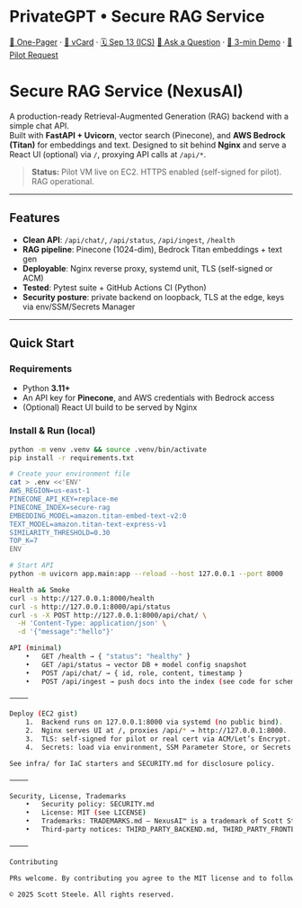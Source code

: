 # PrivateGPT • Secure RAG Service

[📄 One-Pager](https://raw.githubusercontent.com/roninazure/secure-rag-service/main/public/PrivateGPT_OnePager.pdf) ·
[📇 vCard](https://raw.githubusercontent.com/roninazure/secure-rag-service/main/public/Scott_Steele.vcf) ·
[🗓️ Sep 13 (ICS)](https://raw.githubusercontent.com/roninazure/secure-rag-service/main/public/PrivateGPT_Sep13.ics)
[💬 Ask a Question](../../discussions/new?category=q-a) ·
[🧪 3-min Demo](#run-a-3-minute-demo) ·
[🚀 Pilot Request](../../issues/new?template=pilot-request.yml&title=Pilot+Request+%5BSep+13%5D)

# Secure RAG Service (NexusAI)

A production-ready Retrieval-Augmented Generation (RAG) backend with a simple chat API.  
Built with **FastAPI + Uvicorn**, vector search (Pinecone), and **AWS Bedrock (Titan)** for embeddings and text. Designed to sit behind **Nginx** and serve a React UI (optional) via `/`, proxying API calls at `/api/*`.

> **Status:** Pilot VM live on EC2. HTTPS enabled (self-signed for pilot). RAG operational.

---

## Features
- **Clean API**: `/api/chat/`, `/api/status`, `/api/ingest`, `/health`
- **RAG pipeline**: Pinecone (1024-dim), Bedrock Titan embeddings + text gen
- **Deployable**: Nginx reverse proxy, systemd unit, TLS (self-signed or ACM)
- **Tested**: Pytest suite + GitHub Actions CI (Python)
- **Security posture**: private backend on loopback, TLS at the edge, keys via env/SSM/Secrets Manager

---

## Quick Start

### Requirements
- Python **3.11+**
- An API key for **Pinecone**, and AWS credentials with Bedrock access
- (Optional) React UI build to be served by Nginx

### Install & Run (local)
```bash
python -m venv .venv && source .venv/bin/activate
pip install -r requirements.txt

# Create your environment file
cat > .env <<'ENV'
AWS_REGION=us-east-1
PINECONE_API_KEY=replace-me
PINECONE_INDEX=secure-rag
EMBEDDING_MODEL=amazon.titan-embed-text-v2:0
TEXT_MODEL=amazon.titan-text-express-v1
SIMILARITY_THRESHOLD=0.30
TOP_K=7
ENV

# Start API
python -m uvicorn app.main:app --reload --host 127.0.0.1 --port 8000

Health a& Smoke
curl -s http://127.0.0.1:8000/health
curl -s http://127.0.0.1:8000/api/status
curl -s -X POST http://127.0.0.1:8000/api/chat/ \
  -H 'Content-Type: application/json' \
  -d '{"message":"hello"}'

API (minimal)
	•	GET /health → { "status": "healthy" }
	•	GET /api/status → vector DB + model config snapshot
	•	POST /api/chat/ → { id, role, content, timestamp }
	•	POST /api/ingest → push docs into the index (see code for schema)

⸻

Deploy (EC2 gist)
	1.	Backend runs on 127.0.0.1:8000 via systemd (no public bind).
	2.	Nginx serves UI at /, proxies /api/* → http://127.0.0.1:8000.
	3.	TLS: self-signed for pilot or real cert via ACM/Let’s Encrypt.
	4.	Secrets: load via environment, SSM Parameter Store, or Secrets Manager.

See infra/ for IaC starters and SECURITY.md for disclosure policy.

⸻

Security, License, Trademarks
	•	Security policy: SECURITY.md
	•	License: MIT (see LICENSE)
	•	Trademarks: TRADEMARKS.md — NexusAI™ is a trademark of Scott Steele
	•	Third-party notices: THIRD_PARTY_BACKEND.md, THIRD_PARTY_FRONTEND.json

⸻

Contributing

PRs welcome. By contributing you agree to the MIT license and to follow the guidance in CONTRIBUTING.md. Add/update third-party notices when adding deps.

© 2025 Scott Steele. All rights reserved.
